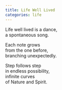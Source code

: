 ```yaml
---
title: Life Well Lived
categories: life
---
```

Life well lived is a dance,  
a spontaneous song.

Each note grows  
from the one before,  
branching unexpectedly.

Step follows step  
in endless possibility,  
infinite curves  
of Nature and Spirit.
